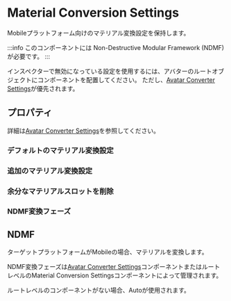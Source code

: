 # Material Conversion Settings

Mobileプラットフォーム向けのマテリアル変換設定を保持します。

:::info
このコンポーネントには Non-Destructive Modular Framework (NDMF) が必要です。
:::

インスペクターで無効になっている設定を使用するには、アバターのルートオブジェクトにコンポーネントを配置してください。
ただし、[Avatar Converter Settings]が優先されます。

## プロパティ

詳細は[Avatar Converter Settings]を参照してください。

### デフォルトのマテリアル変換設定
### 追加のマテリアル変換設定
### 余分なマテリアルスロットを削除
### NDMF変換フェーズ

## NDMF

ターゲットプラットフォームがMobileの場合、マテリアルを変換します。

NDMF変換フェーズは[Avatar Converter Settings]コンポーネントまたはルートレベルのMaterial Conversion Settingsコンポーネントによって管理されます。

ルートレベルのコンポーネントがない場合、Autoが使用されます。

[Avatar Converter Settings]: avatar-converter-settings.md
